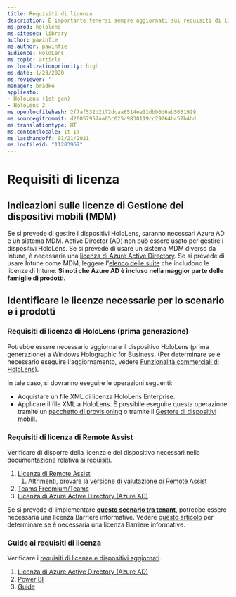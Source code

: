 ```yaml
---
title: Requisiti di licenza
description: È importante tenersi sempre aggiornati sui requisiti di licenza e sulle linee guida necessarie per la gestione di dispositivi mobili, HoloLens e assistenza remota.
ms.prod: hololens
ms.sitesec: library
author: pawinfie
ms.author: pawinfie
audience: HoloLens
ms.topic: article
ms.localizationpriority: high
ms.date: 1/23/2020
ms.reviewer: ''
manager: bradke
appliesto:
- HoloLens (1st gen)
- HoloLens 2
ms.openlocfilehash: 2f7af532d2172dcaa6514ee11dbb0d6ab5631929
ms.sourcegitcommit: d20057957aa05c025c9838119cc29264bc57b4bd
ms.translationtype: HT
ms.contentlocale: it-IT
ms.lasthandoff: 01/21/2021
ms.locfileid: "11283967"
---
```

# Requisiti di licenza

## Indicazioni sulle licenze di Gestione dei dispositivi mobili (MDM)

Se si prevede di gestire i dispositivi HoloLens, saranno necessari Azure AD e un sistema MDM. Active Director (AD) non può essere usato per gestire i dispositivi HoloLens.
Se si prevede di usare un sistema MDM diverso da Intune, è necessaria una [licenza di Azure Active Directory](https://docs.microsoft.com/azure/active-directory/fundamentals/active-directory-whatis).
Se si prevede di usare Intune come MDM, leggere l'[elenco delle suite](https://docs.microsoft.com/intune/fundamentals/licenses) che includono le licenze di Intune. **Si noti che Azure AD è incluso nella maggior parte delle famiglie di prodotti.**

## Identificare le licenze necessarie per lo scenario e i prodotti

### Requisiti di licenza di HoloLens (prima generazione)

Potrebbe essere necessario aggiornare il dispositivo HoloLens (prima generazione) a Windows Holographic for Business. (Per determinare se è necessario eseguire l'aggiornamento, vedere [Funzionalità commerciali di HoloLens](holoLens-commercial-features.md#feature-comparison-between-editions)).

 In tale caso, si dovranno eseguire le operazioni seguenti:

- Acquistare un file XML di licenza HoloLens Enterprise.
- Applicare il file XML a HoloLens. È possibile eseguire questa operazione tramite un [pacchetto di provisioning](hololens-provisioning.md) o tramite il [Gestore di dispositivi mobili](https://docs.microsoft.com/intune/configuration/holographic-upgrade).

### Requisiti di licenza di Remote Assist

Verificare di disporre della licenza e del dispositivo necessari nella documentazione relativa ai [requisiti](https://docs.microsoft.com/dynamics365/mixed-reality/remote-assist/requirements).

1. [Licenza di Remote Assist](https://docs.microsoft.com/dynamics365/mixed-reality/remote-assist/buy-and-deploy-remote-assist)
    1. Altrimenti, provare la [versione di valutazione di Remote Assist](https://docs.microsoft.com/dynamics365/mixed-reality/remote-assist/try-remote-assist)
1. [Teams Freemium/Teams](https://products.office.com/microsoft-teams/free)
1. [Licenza di Azure Active Directory (Azure AD)](https://docs.microsoft.com/azure/active-directory/fundamentals/active-directory-whatis)

Se si prevede di implementare **[questo scenario tra tenant](https://docs.microsoft.com/dynamics365/mixed-reality/remote-assist/cross-tenant-overview#scenario-2-leasing-services-to-other-tenants)**, potrebbe essere necessaria una licenza Barriere informative. Vedere [questo articolo](https://docs.microsoft.com/dynamics365/mixed-reality/remote-assist/cross-tenant-licensing-implementation#step-1-determine-if-information-barriers-are-necessary) per determinare se è necessaria una licenza Barriere informative.

### Guide ai requisiti di licenza

Verificare i [requisiti di licenze e dispositivi aggiornati](https://docs.microsoft.com/dynamics365/mixed-reality/guides/requirements).

1. [Licenza di Azure Active Directory (Azure AD)](https://docs.microsoft.com/azure/active-directory/fundamentals/active-directory-whatis)
1. [Power BI](https://powerbi.microsoft.com/desktop/)
1. [Guide](https://docs.microsoft.com/dynamics365/mixed-reality/guides/setup)
